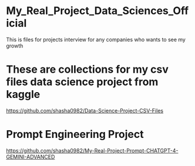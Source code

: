 # My_Real_Project_Data_Sciences_Official
This is files for projects interview for any companies who wants to see my growth

# These are collections for my csv files data science project from kaggle

https://github.com/shasha0982/Data-Science-Project-CSV-Files


# Prompt Engineering Project 

https://github.com/shasha0982/My-Real-Project-Prompt-CHATGPT-4-GEMINI-ADVANCED
